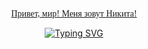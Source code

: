 <p align="center" style="color: #C6BBF7FF; font-family: Handjet;">
  <a href="https://github.com/Burkhardt30">
    Привет, мир! Меня зовут Никита!
  </a>
</p>

<p align="center">
  <a href="https://git.io/typing-svg">
    <img src="https://readme-typing-svg.demolab.com?font=Handjet&weight=500&size=40&pause=1000&color=C6BBF7&center=true&width=435&lines=Frontend+%D1%80%D0%B0%D0%B7%D1%80%D0%B0%D0%B1%D0%BE%D1%82%D1%87%D0%B8%D0%BA;%D0%91%D0%BE%D0%BB%D0%B5%D0%B5+2-%D1%85+%D0%BB%D0%B5%D1%82+%D0%BE%D0%BF%D1%8B%D1%82%D0%B0;%D0%9F%D0%BE%D1%81%D1%82%D0%BE%D1%8F%D0%BD%D0%BD%D0%BE+%D0%B8%D0%B7%D1%83%D1%87%D0%B0%D1%8E+%D1%87%D1%82%D0%BE-%D1%82%D0%BE+%D0%BD%D0%BE%D0%B2%D0%BE%D0%B5" alt="Typing SVG" />
  </a>
</p>

<!--
**Burkhardt30/Burkhardt30** is a ✨ _special_ ✨ repository because its `README.md` (this file) appears on your GitHub profile.

Here are some ideas to get you started:

- 🔭 I’m currently working on ...
- 🌱 I’m currently learning ...
- 👯 I’m looking to collaborate on ...
- 🤔 I’m looking for help with ...
- 💬 Ask me about ...
- 📫 How to reach me: ...
- 😄 Pronouns: ...
- ⚡ Fun fact: ...
-->
